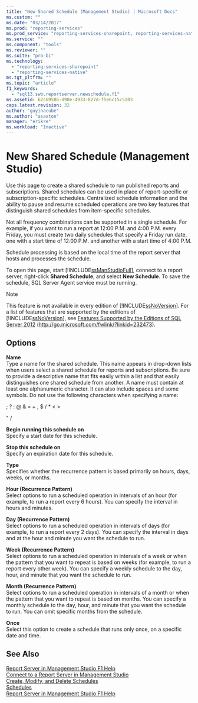 ```yaml
---
title: "New Shared Schedule (Management Studio) | Microsoft Docs"
ms.custom: ""
ms.date: "03/14/2017"
ms.prod: "reporting-services"
ms.prod_service: "reporting-services-sharepoint, reporting-services-native"
ms.service: ""
ms.component: "tools"
ms.reviewer: ""
ms.suite: "pro-bi"
ms.technology: 
  - "reporting-services-sharepoint"
  - "reporting-services-native"
ms.tgt_pltfrm: ""
ms.topic: "article"
f1_keywords: 
  - "sql13.swb.reportserver.newschedule.f1"
ms.assetid: b2c69586-d98e-4933-827d-f5e6c15c5203
caps.latest.revision: 32
author: "guyinacube"
ms.author: "asaxton"
manager: "erikre"
ms.workload: "Inactive"
---
```

# New Shared Schedule (Management Studio)
  Use this page to create a shared schedule to run published reports and subscriptions. Shared schedules can be used in place of report-specific or subscription-specific schedules. Centralized schedule information and the ability to pause and resume scheduled operations are two key features that distinguish shared schedules from item-specific schedules.  
  
 Not all frequency combinations can be supported in a single schedule. For example, if you want to run a report at 12:00 P.M. and 4:00 P.M. every Friday, you must create two daily schedules that specify a Friday run date, one with a start time of 12:00 P.M. and another with a start time of 4:00 P.M.  
  
 Schedule processing is based on the local time of the report server that hosts and processes the schedule.  
  
 To open this page, start [!INCLUDE[ssManStudioFull](../../includes/ssmanstudiofull-md.md)], connect to a report server, right-click **Shared Schedule**, and select **New Schedule**. To save the schedule, SQL Server Agent service must be running.  
  
> [!NOTE]  
>  This feature is not available in every edition of [!INCLUDE[ssNoVersion](../../includes/ssnoversion-md.md)]. For a list of features that are supported by the editions of [!INCLUDE[ssNoVersion](../../includes/ssnoversion-md.md)], see [Features Supported by the Editions of SQL Server 2012](http://go.microsoft.com/fwlink/?linkid=232473) (http://go.microsoft.com/fwlink/?linkid=232473).  
  
## Options  
 **Name**  
 Type a name for the shared schedule. This name appears in drop-down lists when users select a shared schedule for reports and subscriptions. Be sure to provide a descriptive name that fits easily within a list and that easily distinguishes one shared schedule from another. A name must contain at least one alphanumeric character. It can also include spaces and some symbols. Do not use the following characters when specifying a name:  
  
 ; ? : @ & = + , $ / * < >  
  
 " /  
  
 **Begin running this schedule on**  
 Specify a start date for this schedule.  
  
 **Stop this schedule on**  
 Specify an expiration date for this schedule.  
  
 **Type**  
 Specifies whether the recurrence pattern is based primarily on hours, days, weeks, or months.  
  
 **Hour (Recurrence Pattern)**  
 Select options to run a scheduled operation in intervals of an hour (for example, to run a report every 6 hours). You can specify the interval in hours and minutes.  
  
 **Day (Recurrence Pattern)**  
 Select options to run a scheduled operation in intervals of days (for example, to run a report every 2 days). You can specify the interval in days and at the hour and minute you want the schedule to run.  
  
 **Week (Recurrence Pattern)**  
 Select options to run a scheduled operation in intervals of a week or when the pattern that you want to repeat is based on weeks (for example, to run a report every other week). You can specify a weekly schedule to the day, hour, and minute that you want the schedule to run.  
  
 **Month (Recurrence Pattern)**  
 Select options to run a scheduled operation in intervals of a month or when the pattern that you want to repeat is based on months. You can specify a monthly schedule to the day, hour, and minute that you want the schedule to run. You can omit specific months from the schedule.  
  
 **Once**  
 Select this option to create a schedule that runs only once, on a specific date and time.  
  
## See Also  
 [Report Server in Management Studio F1 Help](../../reporting-services/tools/report-server-in-management-studio-f1-help.md)   
 [Connect to a Report Server in Management Studio](../../reporting-services/tools/connect-to-a-report-server-in-management-studio.md)   
 [Create, Modify, and Delete Schedules](../../reporting-services/subscriptions/create-modify-and-delete-schedules.md)   
 [Schedules](../../reporting-services/subscriptions/schedules.md)   
 [Report Server in Management Studio F1 Help](../../reporting-services/tools/report-server-in-management-studio-f1-help.md)  
  
  
